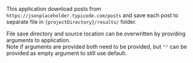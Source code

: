 This application download posts from `https://jsonplaceholder.typicode.com/posts` and save each post to separate file in `{projectDirectory}/results/` folder.  

File save directory and source location can be overwritten by providing arguments to application.  
Note if arguments are provided both need to be provided, but `""` can be provided as empty argument to still use default.